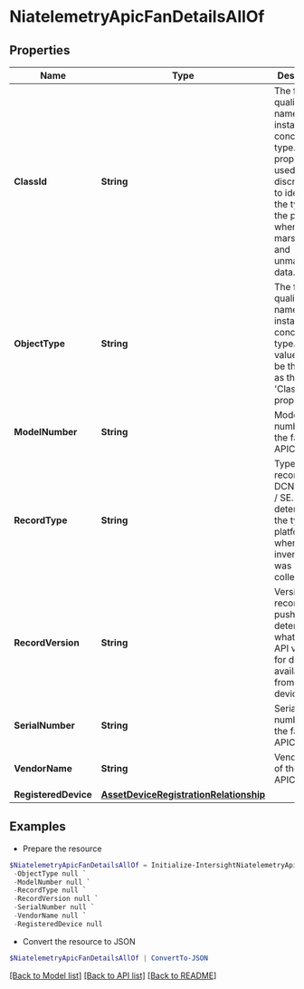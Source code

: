 # NiatelemetryApicFanDetailsAllOf
## Properties

Name | Type | Description | Notes
------------ | ------------- | ------------- | -------------
**ClassId** | **String** | The fully-qualified name of the instantiated, concrete type. This property is used as a discriminator to identify the type of the payload when marshaling and unmarshaling data. | [default to "niatelemetry.ApicFanDetails"]
**ObjectType** | **String** | The fully-qualified name of the instantiated, concrete type. The value should be the same as the &#39;ClassId&#39; property. | [default to "niatelemetry.ApicFanDetails"]
**ModelNumber** | **String** | Model number of the fan in APIC. | [optional] 
**RecordType** | **String** | Type of record DCNM / APIC / SE. This determines the type of platform where inventory was collected. | [optional] 
**RecordVersion** | **String** | Version of record being pushed. This determines what was the API version for data available from the device. | [optional] 
**SerialNumber** | **String** | Serial number of the fan in APIC. | [optional] 
**VendorName** | **String** | Vendor name of the fan in APIC. | [optional] 
**RegisteredDevice** | [**AssetDeviceRegistrationRelationship**](AssetDeviceRegistrationRelationship.md) |  | [optional] 

## Examples

- Prepare the resource
```powershell
$NiatelemetryApicFanDetailsAllOf = Initialize-IntersightNiatelemetryApicFanDetailsAllOf  -ClassId null `
 -ObjectType null `
 -ModelNumber null `
 -RecordType null `
 -RecordVersion null `
 -SerialNumber null `
 -VendorName null `
 -RegisteredDevice null
```

- Convert the resource to JSON
```powershell
$NiatelemetryApicFanDetailsAllOf | ConvertTo-JSON
```

[[Back to Model list]](../README.md#documentation-for-models) [[Back to API list]](../README.md#documentation-for-api-endpoints) [[Back to README]](../README.md)

